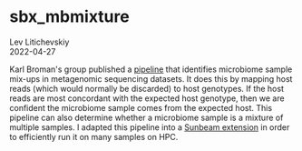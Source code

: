 # sbx_mbmixture

Lev Litichevskiy  
2022-04-27  

Karl Broman's group published a [pipeline](https://github.com/kbroman/Paper_MBmixups) that identifies microbiome sample mix-ups in metagenomic sequencing datasets. It does this by mapping host reads (which would normally be discarded) to host genotypes. If the host reads are most concordant with the expected host genotype, then we are confident the microbiome sample comes from the expected host. This pipeline can also determine whether a microbiome sample is a mixture of multiple samples. I adapted this pipeline into a [Sunbeam extension](https://sunbeam.readthedocs.io/en/latest/extensions.html) in order to efficiently run it on many samples on HPC.
